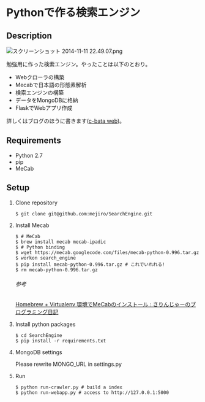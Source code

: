 # Pythonで作る検索エンジン

## Description

![スクリーンショット 2014-11-11 22.49.07.png](https://qiita-image-store.s3.amazonaws.com/0/29989/786c36ad-4de7-43a7-75a0-98c82e412fa3.png "スクリーンショット 2014-11-11 22.49.07.png")

勉強用に作った検索エンジン。やったことは以下のとおり。

- Webクローラの構築
- Mecabで日本語の形態素解析
- 検索エンジンの構築
- データをMongoDBに格納
- FlaskでWebアプリ作成

詳しくはブログのほうに書きます([c-bata web](http://nwpct1.hatenablog.com/entry/python-search-engine))。

## Requirements

- Python 2.7
- pip
- MeCab


## Setup

1. Clone repository

    ```
    $ git clone git@github.com:mejiro/SearchEngine.git
    ```
    
1. Install Mecab 

    ```
    $ # MeCab
    $ brew install mecab mecab-ipadic
    $ # Python binding
    $ wget https://mecab.googlecode.com/files/mecab-python-0.996.tar.gz
    $ workon search_engine
    $ pip install mecab-python-0.996.tar.gz # これでいれれる!
    $ rm mecab-python-0.996.tar.gz
    ```
    
    ###### 参考
    
    [Homebrew + Virtualenv 環境でMeCabのインストール : さりんじゃーのプログラミング日記](http://salinger.github.io/blog/2013/01/17/1/)

1. Install python packages

    ```
    $ cd SearchEngine
    $ pip install -r requirements.txt
    ```

1. MongoDB settings

    Please rewrite MONGO_URL in settings.py
    
1. Run

    ```
    $ python run-crawler.py # build a index
    $ python run-webapp.py # access to http://127.0.0.1:5000
    ```

